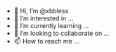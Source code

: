 - 👋 Hi, I’m @xbbless
- 👀 I’m interested in ...
- 🌱 I’m currently learning ...
- 💞️ I’m looking to collaborate on ...
- 📫 How to reach me ...

<!---
xbbless/xbbless is a ✨ special ✨ repository because its `README.md` (this file) appears on your GitHub profile.
You can click the Preview link to take a look at your changes.
--->
